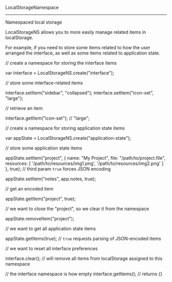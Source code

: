 LocalStorageNamespace
- - - - - - - - - - - - - - - - - - - - - - - - - - - - - - - - - - - - - - - - -

Namespaced local storage

LocalStorageNS allows you to more easily manage related items in localStorage.

For example, if you need to store some items related to how the user arranged 
the interface, as well as some items related to application state.

// create a namespace for storing the interface items

var interface = LocalStorageNS.create("interface");

// store some interface-related items

interface.setItem("sidebar", "collapsed");
interface.setItem("icon-set", "large");

// retrieve an item

interface.getItem("icon-set"); // "large";

// create a namespace for storing application state items

var appState = LocalStorageNS.create("application-state");

// store some application state items

appState.setItem("project", {
	name: "My Project",
	file: "/path/to/project.file",
	resources: [
		'/path/to/resources/img1.png',
		'/path/to/resources/img2.png'
		]
	}, true); // third param `true` forces JSON encoding

appState.setItem("notes", app.notes, true);

// get an encoded item

appState.getItem("project", true);

// we want to close the "project", so we clear it from the namespace

appState.removeItem("project");

// we want to get all application state items

appState.getItems(true); // `true` requests parsing of JSON-encoded items

// we want to reset all interface preferences

interface.clear(); // will remove all items from localStorage assigned to this namespace

// the interface namespace is how empty
interface.getItems(); // returns {}






